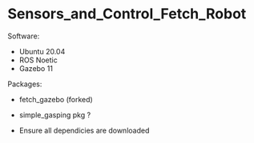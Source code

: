 # Sensors_and_Control_Fetch_Robot

Software:

- Ubuntu 20.04
- ROS Noetic
- Gazebo 11

Packages:

- fetch_gazebo (forked)
- simple_gasping pkg ?

- Ensure all dependicies are downloaded
